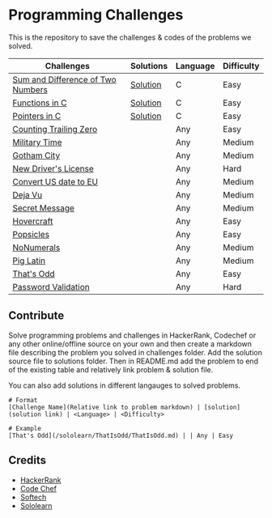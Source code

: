 # Programming Challenges
This is the repository to save the challenges & codes of the problems we solved.

Challenges | Solutions | Language | Difficulty
-----------|-----------|----------|----------
[Sum and Difference of Two Numbers](/challenges/SumandDifferenceofTwoNumbers.md) | [Solution](https://raw.githubusercontent.com/chankruze/challenges/master/solutions/SumDiff.c) | C | Easy
[Functions in C](/challenges/Functions.md) | [Solution](https://raw.githubusercontent.com/chankruze/challenges/master/solutions/FunctionsInC.c) | C | Easy
[Pointers in C](/challenges/PointersInC.md) | [Solution](https://raw.githubusercontent.com/chankruze/challenges/master/solutions/PointersInC.c) | C | Easy
[Counting Trailing Zero](/challenges/CountingZero.md) | | Any | Easy
[Military Time](/sololearn/MilitaryTime/MilitaryTime.md) | | Any | Medium
[Gotham City](/sololearn/GothamCity/GothamCity.md) | | Any | Medium
[New Driver's License](/sololearn/NewDriverLicense/DL.md) | | Any | Hard
[Convert US date to EU](/sololearn/US2EUDate/US2EUDate.md) | | Any | Medium
[Deja Vu](/sololearn/DejaVu/DejaVu.md) | | Any | Medium
[Secret Message](/sololearn/SecretMessage/SecretMessage.md) | | Any | Medium
[Hovercraft](/sololearn/Hovercraft/Hovercraft.md) | | Any | Easy
[Popsicles](/sololearn/Popsicles/Popsicles.md) | | Any | Easy
[NoNumerals](/sololearn/NoNumerals/NoNumerals.md) | | Any | Medium
[Pig Latin](/sololearn/PigLatin/PigLatin.md) | | Any | Medium
[That's Odd](/sololearn/ThatIsOdd/ThatIsOdd.md) | | Any | Easy
[Password Validation](/sololearn/PasswordValidation/PasswordValidation.md) | | Any | Hard

## Contribute
Solve programming problems and challenges in HackerRank, Codechef or any other online/offline source on your own and then create a markdown file describing the problem you solved in challenges folder. Add the solution source file to solutions folder. Then in README.md add the problem to end of the existing table and relatively link problem & solution file.

You can also add solutions in different langauges to solved problems. 

```
# Format
[Challenge Name](Relative link to problem markdown) | [solution](solution link) | <Language> | <Difficulty>

# Example
[That's Odd](/sololearn/ThatIsOdd/ThatIsOdd.md) | | Any | Easy
```

## Credits
- [HackerRank](https://hackerrank.com)
- [Code Chef](https://www.codechef.com)
- [Softech](https://is.gd/pheglj)
- [Sololearn](https://sololearn.com)